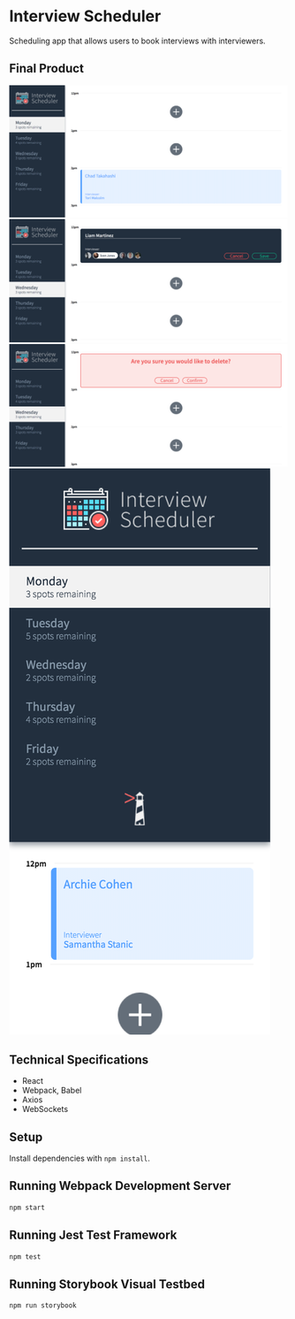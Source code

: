 # Interview Scheduler
Scheduling app that allows users to book interviews with interviewers.

## Final Product
!["Index"](https://github.com/mchllsrgr/scheduler/blob/master/docs/index.png?raw=true)
!["Appointment form"](https://github.com/mchllsrgr/scheduler/blob/master/docs/appointment-form.png?raw=true)
!["Delete confirmation"](https://github.com/mchllsrgr/scheduler/blob/master/docs/delete-confirmation.png?raw=true)
!["Mobile"](https://github.com/mchllsrgr/scheduler/blob/master/docs/mobile.png?raw=true)

## Technical Specifications
- React
- Webpack, Babel
- Axios
- WebSockets

## Setup

Install dependencies with `npm install`.

## Running Webpack Development Server

```sh
npm start
```

## Running Jest Test Framework

```sh
npm test
```

## Running Storybook Visual Testbed

```sh
npm run storybook
```
